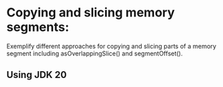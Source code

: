 # Copying and slicing memory segments:

Exemplify different approaches for copying and slicing parts of a memory segment including asOverlappingSlice() and
segmentOffset().

## Using JDK 20